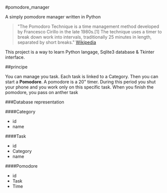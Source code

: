 #pomodore_manager

A simply pomodore manager written in Python

> "The Pomodoro Technique is a time management method developed by Francesco Cirillo in the late 1980s.[1] The technique uses a timer to break down work into intervals, traditionally 25 minutes in length, separated by short breaks." [Wikipedia](https://en.wikipedia.org/wiki/Pomodoro_Technique)

This project is a way to learn Python langage, Sqlite3 database & Tkinter interface.

##principe

You can manage you task. Each task is linked to a Category. Then you can start a **Pomodore**. A pomodore is a 20" timer. During this period you shut your phone and you work only on this specific task. When you finish the pomodore, you pass on anther task 

###Database representation

####Category

* id
* name

####Task

* id
* Category
* name

####Pomodore
* id
* Task
* Time
